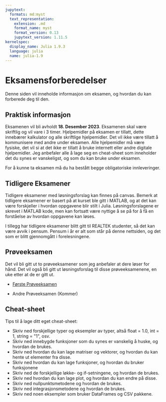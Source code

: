 ```yaml
---
jupytext:
  formats: md:myst
  text_representation:
    extension: .md
    format_name: myst
    format_version: 0.13
    jupytext_version: 1.11.5
kernelspec:
  display_name: Julia 1.9.3
  language: julia
  name: julia-1.9
---
```


# Eksamensforberedelser

Denne siden vil inneholde informasjon om eksamen, og hvordan du kan forberede deg til den.

## Praktisk informasjon

Eksamenen vil bli avholdt **18. Desember 2023**. Eksamenen skal være skriftlig og vil vare i 3 timer. Hjelpemidler på eksamen er tillatt, dette innebærer kalkulator og alle skriftlige hjelpemidler. Det vil ikke være tillatt å kommunisere med andre under eksamen. Alle hjelpemidler må være fysiske, det vil si at det ikke er tillatt å bruke internett eller andre digitale hjelpemidler. Jeg anbefaler alle å lage seg en cheat-sheet som inneholder det du synes er vanskeligst, og som du kan bruke under eksamen. 

For å kunne ta eksamen må du ha bestått begge obligatoriske innleveringer. 

## Tidligere Eksamener

Tidligere eksamener med løsningsforslag kan finnes på canvas. Bemerk at tidligere eksamener er basert på at kurset ble gitt i MATLAB, og at det kan være forskjeller i hvordan oppgavene blir stilt i Julia. Løsningsforslagene er skrevet i MATLAB kode, men kan fortsatt være nyttige å se på for å få en forståelse av hvordan oppgavene kan løses. 

I tillegg har tidligere eksamener blitt gitt til REALTEK studenter, så det kan være avvik i pensum. Pensum i år er alt som står på denne nettsiden, og det som er blitt gjennomgått i forelesningene.

## Prøveeksamen

Det vil bli gitt ut to prøveeksamener som jeg anbefaler at dere løser for hånd. Det vil også bli gitt ut løsningsforslag til disse prøveeksamenene, en uke etter at de er gitt ut.

* [Første Prøveeksamen](https://nmbu.instructure.com/files/1998709/download?download_frd=1)

* Andre Prøveeksamen (Kommer)

## Cheat-sheet

Tips til å lage ditt eget cheat-sheet:
* Skriv ned forskjellige typer og eksempler av typer, altså float = 1.0, int = 1, string = "1", osv.
* Skriv ned innebygde funksjoner som du synes er vanskelig å huske, og hvordan de brukes.
* Skriv ned hvordan du kan lage matriser og vektorer, og hvordan du kan hente ut elementer fra disse.
* Skriv ned hvordan du kan lage funksjoner, og hvordan du bruker funksjonene
* Skriv ned de forskjellige løkke- og if-setningene, og hvordan de brukes.
* Skriv ned hvordan du kan lage plot, og hvordan du kan endre på disse.
* Skriv ned nullpunktsmetodene og hvordan de brukes.
* Skriv ned integrasjonsmetodene og hvordan de brukes.
* Skriv ned noen eksempler som bruker DataFrames og CSV pakkene. 


